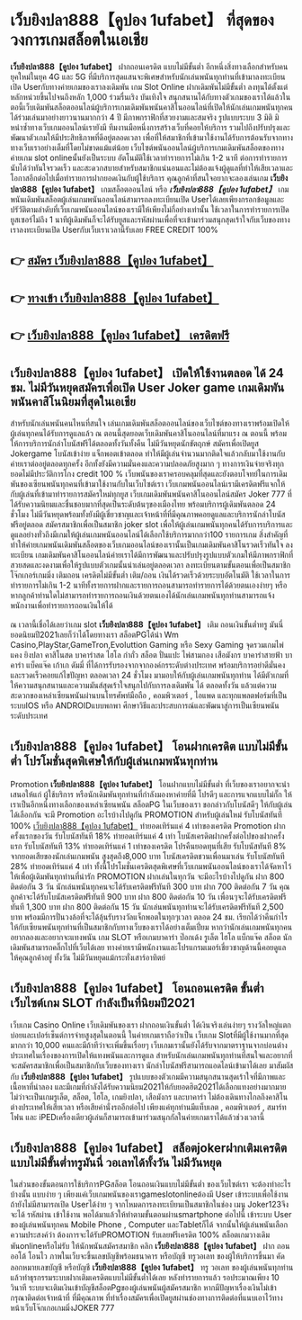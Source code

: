 # เว็บยิงปลา888【คูปอง 1ufabet】  ที่สุดของวงการเกมสล็อตในเอเชีย

**เว็บยิงปลา888【คูปอง 1ufabet】** ฝากถอนเครดิต แบบไม่มีขั้นต่ำ  อีกหนึ่งสิ่งทางเลือกสำหรับคนยุคใหม่ในยุค 4G และ 5G ที่มีบริการสุดแสนจะพิเศษสำหรับนักเล่นพนันทุกท่านที่เข้ามาลงทะเบียนเปิด Userกับทางค่ายเกมของเราลงเดิมพัน เกม Slot Online ฝากเดิมพันไม่มีขั้นต่ำ ลงทุนได้ตั้งแต่ หลักหน่วยขึ้นไปจนถึงหลัก 1,000 ร่วมรื่นเริง บันเทิงใจ สนุกสนานได้กับทางตัวเกมของเราได้แล้วในตอนี้เว็บเดิมพันสล็อตออนไลน์ผู้บริการเกมเดิมพันพนันคาสิโนออนไลน์ที่เปิดให้นักเล่นเกมพนันทุกคนได้ร่วมเล่นมาอย่างยาวนานมากกว่า 4 ปี มีภาพกราฟิกที่สวยงามและสมจริง รูปแบบระบบ 3 มิติ
มิหนำซ้ำทางเว็บเกมออนไลน์เรายังมี ทีมงานมือหนึ่งการสร้างเว็บที่คอยให้บริการ  รวมไปถึงปรับปรุงและพัฒนาตัวเกมให้มีประสิทธิภาพที่ดีอยู่ตลอดเวลา เพื่อที่ให้สมาชิกที่เข้ามาใช้งานได้รับการต้อนรับจากทางทางเว็บเราอย่างเต็มที่โดยไม่ขาดแม้แต่น้อย เว็บไซต์พนันออนไลน์ผู้บริการเกมเดิมพันสล็อตของทางค่ายเกม slot onlineนั้นยังเป็นระบบ อัตโนมัติใช้เวลาทำรายการไม่เกิน 1-2 นาที ต่อการทำรายการ นับได้ว่าทันใจรวดเร็ว และสะดวกสบายสำหรับสมาชิกแน่นอนและไม่ต้องแจ้งผู้ดูแลที่ทำให้เสียเวลาและโอกาสอีกต่อไปเมื่อทำรายการฝากยอดเงินกับผู้ใช้บริการ
คุณลูกค้าที่สนใจอยากจะลองเล่นเกม **เว็บยิงปลา888【คูปอง 1ufabet】** เกมสล็อตออนไลน์ หรือ ***เว็บยิงปลา888【คูปอง 1ufabet】*** เกมพนันเดิมพันสล็อตผู้เล่นเกมพนันออนไลน์สามารถลงทะเบียนเปิด Userได้เลยเพียงกรอกข้อมูลและปรัวัติตามลำดับที่เว็บเกมพนันออนไลน์ของเรามีให้เพียงไม่กี่อย่างเท่านั้น ใช้เวลาในการทำรายการเปิดยูสเซอร์ไม่ถึง 1 นาทีผู้เดิมพันก็จะได้รับยูสและรหัสผ่านเพื่อที่จะเข้ามาร่วมสนุกสุดเร้าใจกับเว็บของทางเราลงทะเบียนเปิด Userกับเว็บเราเวลานี้รับเลย FREE CREDIT 100%

## 👉 [สมัคร เว็บยิงปลา888【คูปอง 1ufabet】](https://archa888.com/)
## 👉 [ทางเข้า เว็บยิงปลา888【คูปอง 1ufabet】](https://archa888.com/)
## 👉 [เว็บยิงปลา888【คูปอง 1ufabet】 เครดิตฟรี](https://archa888.com/)

## เว็บยิงปลา888【คูปอง 1ufabet】 เปิดให้ใช้งานตลอด ได้ 24 ชม. ไม่มีวันหยุดสมัครเพื่อเปิด User Joker game เกมเดิมพันพนันคาสิโนนิยมที่สุดในเอเชีย

สำหรับนักเล่นพนันคนไหนที่สนใจ เล่นเกมเดิมพันสล็อตออนไลน์ของเว็บไซต์ของทางเราพร้อมเปิดให้ผู้เล่นทุกคนได้รับการดูแลแล้ว ณ ตอนนี้สุดยอดเว็บเดิมพันคาสิโนออนไลน์ที่มาแรง ณ ตอนนี้ พร้อมให้การบริการนักล่าโบนัสฟรีได้ตลอดทั้งวันทั้งคืน ไม่มีวันหยุดนักขัตฤกษ์ สมัครเพื่อเปิดยูส Jokergame โบนัสเข้าง่าย แจ็กพอตเข้าตลอด ทำให้มีผู้เล่นจำนวนมากติดใจแล้วกลับมาใช้งานกับค่ายเราต่ออยู่ตลอดทุกครั้ง อีกทั้งยังมีความมั่นคงและความปลอดภัยสูงมาก ๆ ทางการเงินจ่ายจริงทุกยอดไม่มีประวัติการโกง credit 100 % เว็บพนันของเราครอบคลุมที่สุดและยังตอบโจทย์ในการเดิมพันของเซียนพนันทุกคนที่เข้ามาใช้งานกับในเว็บไซต์เรา
เว็บเกมพนันออนไลน์เรามีเครดิตฟรีแจกให้กับผู้เล่นที่เข้ามาทำรายการสมัครใหม่ทุกยูส เว็บเกมเดิมพันพนันคาสิโนออนไลน์สมัคร Joker 777 ที่ได้รับความนิยมและชื่นชอบมากที่สุดเป็นระดับต้นๆของเมืองไทย พร้อมบริการผู้เดิมพันตลอด 24 ชั่วโมง ไม่มีวันหยุดพร้อมทั้งยังมีผู้เชี่ยวชาญและเจ้าหน้าที่ที่มีคุณภาพคอยดูแลและบริการนักล่าโบนัสฟรีอยู่ตลอด สมัครสมาชิกเพื่อเป็นสมาชิก joker slot เพื่อให้ผู้เล่นเกมพนันทุกคนได้รับการบริการและดูแลอย่างทั่วถึงมีเกมให้ผู้เล่นเกมพนันออนไลน์ได้เลือกใช้บริการมากกว่า100 รายการเกม
สิ่งสำคัญที่ทำให้ค่ายเกมพนันเดิมพันสล็อตของเว็บเกมออนไลน์ของเรานั้นเป็นเกมเดิมพันคาสิโนรวดเร็วทันใจ ลงทะเบียน  เกมเดิมพันคาสิโนออนไลน์ค่ายเราได้มีการพัฒนาและปรับปรุงรูปแบบตัวเกมให้มีภาพกราฟิกที่สวยสดและงดงามเพื่อให้รูปแบบตัวเกมนั้นน่าเล่นอยู่ตลอดเวลา ลงทะเบียนตามขั้นตอนเพื่อเป็นสมาชิก โจ๊กเกอร์เกมมิ่ง เติมถอน เครดิตไม่มีขั้นต่ำ เติม/ถอน เงินได้รวดเร็วด้วยระบบอัตโนมัติ ใช้เวลาในการทำรายการไม่เกิน 1-2 นาทีทั้งรายการฝากและรายการถอนสามารถทำรายการได้ด้วยตนเองง่ายๆ หรือหากลูกค้าท่านใดไม่สามารถทำรายการถอนเงินด้วยตนเองได้นักเล่นเกมพนันทุกท่านสามารถแจ้งพนักงานเพื่อทำรายการถอนเงินให้ได้

ณ เวลานี้เชื่อได้เลยว่าเกม slot  **เว็บยิงปลา888【คูปอง 1ufabet】** เติม ถอนเงินขั้นต่ำทรู มันนี่ ยอดนิยมปี2021เลยก็ว่าได้โดยทางเรา สล็อตPGได้นำ  Wm Casino,PlayStar,GameTron,Evoluttion Gaming หรือ Sexy Gaming จุดรวมเกมไพ่แคง  ยิงปลา คาสิโนสด บาคาร่าสด ไฮโล กำถั่ว สล็อต ปั่นแปะ ไพ่สามกอง เสือมังกร บาคาร่าสายฟ้า บาคาร่า แบ็คแจ๊ค เก้าเก ดัมมี่ ที่ได้การรับรองจากจากองค์กรระดับต่างประเทศ พร้อมบริการอย่าดีมั่นคงและรวดเร็วคอยแก้ไขปัญหา ตลอดเวลา 24 ชั่วโมง มามอบให้กับผู้เล่นเกมพนันทุกท่าน ได้มีตัวเกมที่ให้ความสนุกสนานและความมันส์สุดเร้าใจสนุกไปกับการลงเดิมพัน ได้ ตลอดทั้งวัน แล้วแต่ความสะดวกของเหล่าเซียนพนันผ่านบนโทรศัพท์มือถือ , คอมพิวเตอร์ , ไอแพด และทุกแพลตฟอร์มที่เป็นระบบIOS หรือ ANDROIDแบบพกพา ศึกษาวิธีและประสบการณ์และพัฒนาสู่การเป็นเซียนพนันระดับประเทศ

## เว็บยิงปลา888【คูปอง 1ufabet】 โอนฝากเครดิต แบบไม่มีขั้นต่ำ โปรโมชั่นสุดพิเศษให้กับผู้เล่นเกมพนันทุกท่าน

 Promotion  **เว็บยิงปลา888【คูปอง 1ufabet】** โอนฝากแบบไม่มีขั้นต่ำ ที่เว็บของเราอยากจะนำเสนอให้แก่  ผู้ใช้บริการ หรือนักเดิมพันทุกท่านที่กำลังมองหาค่ายที่มี โปรดีๆ และการแจกแบบไม่กั๊ก ให้เราเป็นอีกหนึ่งทางเลือกของเหล่าเซียนพนัน สล็อตPG ในเว็บของเรา ขอกล่าวกับโบนัสดีๆ ให้กับผู้เล่นได้เลือกกัน จะมี Promotion อะไรบ้างไปดูกัน
 PROMOTION สำหรับผู้เล่นใหม่ รับโบนัสทันที 100% [เว็บยิงปลา888【คูปอง 1ufabet】](https://archa888.com/) ทำยอดเทิร์นแค่ 4 เท่าของเครดิต
 Promotion ฝากครั้งแรกของวัน รับโบนัสทันที 18% ทำยอดเทิร์นแค่ 4 เท่า
โบนัสเครดิตฝากครั้งต่อไปของฝากครั้งแรก รับโบนัสทันที 13% ทำยอดเทิร์นแค่ 1 เท่าของเครดิต
โปรคืนยอดทุนที่เสีย รับโบนัสทันที 8% จากยอดเสียของนักเล่นเกมพนัน สูงสุดถึง8,000 บาท
โบนัสเครดิตชวนเพื่อนมาเล่น รับโบนัสทันที 28% ทำยอดเทิร์นแค่ 4 เท่า
ทั้งนี้โปรโมชั่นเครดิตสุดพิเศษที่เว็บเกมพนันออนไลน์ของเราได้จัดหาไว้ให้เพื่อผู้เดิมพันทุกท่านที่น่ารัก  PROMOTION ฝากเล่นในทุกวัน จะมีอะไรบ้างไปดูกัน
ฝาก 800 ติดต่อกัน 3 วัน นักเล่นพนันทุกคนจะได้รับเครดิตฟรีทันที 300 บาท
ฝาก 700 ติดต่อกัน 7 วัน คุณลูกค้าจะได้รับโบนัสเครดิตฟรีทันที 900 บาท
ฝาก 800 ติดต่อกัน 10 วัน เพื่อนๆจะได้รับเครดิตฟรีทันที 1,300 บาท
ฝาก 800 ติดต่อกัน 15 วัน นักเล่นพนันทุกท่านจะได้รับเครดิตฟรีทันที 2,500 บาท
พร้อมมีการปั่นวงล้อที่จะได้ลุ้นรับรางวัลแจ็กพอตในทุกๆเวลา ตลอด 24 ชม. เรียกได้ว่าคืนกำไรให้กับเซียนพนันทุกท่านที่เป็นสมาชิกกับทางเว็บของเราได้อย่างเต็มเปี่ยม หากว่านักเล่นเกมพนันทุกคนอยากลองและอยากจะแทงพนัน เกม SLOT หรือเกมบาคาร่า ป๊อกเด้ง รูเล็ต ไฮโล แบ็กแจ๊ค สล็อต นักเดิมพันสามารถคลิ๊กไปที่เว็บได้เลย ทางค่ายเรามีพนักงานและโปรแกรมเมอร์เชี่ยวชาญด้านนี้คอยดูแลให้คุณลูกค้าอยู่ ทั้งวัน ไม่มีวันหยุดแม้กระทั่งเสาร์อาทิตย์

## เว็บยิงปลา888【คูปอง 1ufabet】 โอนถอนเครดิต ขั้นต่ำ  เว็บไซต์เกม SLOT กำลังเป็นที่นิยมปี2021

เว็บเกม  Casino Online เว็บเดิมพันของเรา ฝากถอนเงินขั้นต่ำ ได้เงินจริงเล่นง่ายๆ รางวัลใหญ่แตกบ่อยและเปอร์เซ็นต์การจ่ายสูงสุดในตอนนี้ ในค่ายเกมเราถือว่าเป็น เว็บเกม Slotที่มีผู้ใช้งานมากที่สุดมากกว่า 10,000 คนและมีถ้าทีว่าจะเพิ่มขึ้นเรื่อยๆ เว็บเกมเรานั้นยังได้รับจากมาตราฐานจากบ่อนต่างประเทศในเรื่องของการเปิดให้แทงพนันและการดูแล สำหรับนักเล่นเกมพนันทุกท่านที่สนใจและอยากที่จะสมัครสมาชิกเพื่อเป็นสมาชิกกับเว็บของทางเรา นักล่าโบนัสฟรีสามารถแอดไลน์เข้ามาได้เลย
	มาสัมผัสกับ **เว็บยิงปลา888【คูปอง 1ufabet】** รูปแบบของตัวเกมมีความสนุกสนานสุดเร้าใจที่มีภาพและเนื้อหาที่น่าลอง และมีเกมที่กำลังได้รับความนิยม2021ให้กับยอดฮิต2021ได้เลือกแทงอย่างมากมาย  ไม่ว่าจะเป็นเกมรูเล็ต, สล็อต, ไฮโล, เกมยิงปลา, เสือมังกร และบาคาร่า ไม่ต้องเดินทางไกลถึงคาสิโนต่างประเทศให้เสียเวลา หรือเสียค่านั่งรถอีกต่อไป เพียงแค่ทุกท่านมีแท็บเลต , คอมพิวเตอร์ , สมาร์ทโฟน และ iPEDเครื่องเดียวผู้เล่นก็สามารถเข้ามาร่วมสนุกกัลในค่ายเกมเราได้แล้วช่วงเวลานี้

## เว็บยิงปลา888【คูปอง 1ufabet】 สล็อตjokerฝากเติมเครดิตแบบไม่มีขั้นต่ำทรูมันนี่ วอเลทได้ทั้งวัน ไม่มีวันหยุด

ในส่วนของขั้นตอนการใช้บริการPGสล็อต โอนถอนเงินแบบไม่มีขั้นต่ำ ของเว็บไซต์เรา จะต้องทำอะไรบ้างนั้น แบบง่าย ๆ เพียงแค่เว็บเกมพนันของเราgameslotonlineต้องมี User เข้าระบบเพื่อใช้งาน ถ้ายังไม่มีสามารถเปิด Userได้ง่าย ๆ จากโหมดการลงทะเบียนเป็นสมาชิกในช่อง เมนู Joker123จึงจะได้ รหัสผ่าน เข้าใช้งาน พอได้มาแล้วให้ทำตามขั้นตอนผ่านsmartphone ต่อไปนี้
เข้าระบบ User  ของผู้เล่นพนันทุกคน Mobile Phone , Computer และTabletก็ได้
จากนั้นให้ผู้เล่นพนันเลือกความประสงค์ว่า ต้องการจะได้รับPROMOTION รับเลยฟรีเครดิต 100% สล็อตเกมวางเดิมพันonlineหรือไม่รับ
ให้นักพนันสมัครสมาชิก คลิก **เว็บยิงปลา888【คูปอง 1ufabet】** ฝาก ถอน ออโต้ โอนไว ภาพในเว็บจะขึ้นเลขบัญชีพร้อมธนาคาร หรือบัญชี ทรูวอเลท ของผู้ให้บริการขึ้นมา
คัดลอกหมายเลขบัญชี หรือบัญชี **เว็บยิงปลา888【คูปอง 1ufabet】** ทรู วอเลท ของผู้เล่นพนันทุกท่าน แล้วทำธุรกรรมระบบฝากเติมเครดิตแบบไม่มีขั้นต่ำได้เลย
หลังทำรายการแล้ว รอประมาณเพียง 10 วินาที ระบบจะเติมเงินเข้าบัญชีสล็อตPgของผู้เล่นพนันผู้สมัครสมาชิก
หากมีปัญหาเรื่องเงินไม่เข้า กรุณาติดต่อเจ้าหน้าที่ ที่มีคุณภาพ ที่ทำเรื่องสมัครเพื่อเปิดยูสผ่านช่องทางการติดต่อที่แนบเอาไว้ทางหน้าเว็บโจ๊กเกอเกมมิ่งJOKER 777


